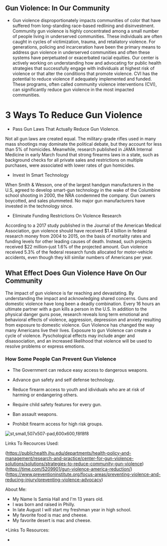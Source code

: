 ## Gun Violence: In Our Community


* Gun violence disproportionately impacts communities of color that have suffered from long-standing race-based redlining and disinvestment. Community gun violence is   highly concentrated among a small number of people living in underserved communities. These individuals are often caught in cycles of victimization, trauma, and    retaliatory violence. For generations, policing and incarceration have been the primary means to address gun violence in underserved communities and often these  systems have perpetuated or exacerbated racial equities. Our center is actively working on understanding how and advocating for public health strategies that  successfully engage with individuals at highest risk of violence or that alter the conditions that promote violence. CVI has the potential to reduce violence if  adequately implemented and funded. These programs, often called community violence interventions (CVI), can significantly reduce gun violence in the most impacted   communities.


# 3 Ways To Reduce Gun Violence


* Pass Gun Laws That Actually Reduce Gun Violence.

Not all gun laws are created equal. The military-grade rifles used in many mass shootings may dominate the political debate, but they account for less than 5% of homicides. Meanwhile, research published in JAMA Internal Medicine in early March found that strong firearms laws in a state, such as background checks for all private sales and restrictions on multiple purchases, were associated with lower rates of gun homicides.


* Invest In Smart Technology


When Smith & Wesson, one of the largest handgun manufacturers in the U.S, agreed to develop smart-gun technology in the wake of the Columbine school shooting in 2000, the NRA condemned the company. Gun owners boycotted, and sales plummeted. No major gun manufacturers have invested in the technology since.


* Eliminate Funding Restrictions On Violence Research


According to a 2017 study published in the Journal of the American Medical Association, gun violence should have received $1.4 billion in federal research money from 2004 to 2015, on the basis of mortality rates and funding levels for other leading causes of death. Instead, such projects received $22 million–just 1.6% of the projected amount. Gun violence received 5.3% of the federal research funds allocated for motor-vehicle accidents, even though they kill similar numbers of Americans per year.



## What Effect Does Gun Violence Have On Our Community


The impact of gun violence is far reaching and devastating. By understanding the impact and acknowledging shared concerns. Guns and domestic violence have long been a deadly combination. Every 16 hours an ultimate partner with a gun kills a person in the U.S. In addition to the physical danger guns pose, research reveals long term emotional and behavioral effects of violence, aggression, depression and anxiety resulting from exposure to domestic violence. Gun Violence has changed the way many Americans live their lives. Exposure to gun Violence can create a cycle of violence. Pyschological effects may include anger and disassociation, and an increased likelihood that violence will be used to resolve problems or express emotions.


### How Some People Can Prevent Gun Violence


* The Government can reduce easy access to dangerous weapons.

* Advance gun safety and self defense technology.

* Reduce firearm access to youth and idividuals who are at risk of harming or endangering others.

* Require child safety features for every gun.

* Ban assault weapons.

* Prohibit firearm access for high risk groups.

![st,small,507x507-pad,600x600,f8f8f8](https://user-images.githubusercontent.com/109317113/179129023-3b1b46c8-0694-413e-b2a2-60f790c4087f.jpg) 

Links To Recources Used:

(https://publichealth.jhu.edu/departments/health-policy-and-management/research-and-practice/center-for-gun-violence-solutions/solutions/strategies-to-reduce-community-gun-violence)  (https://time.com/5209901/gun-violence-america-reduction/)  (https://www.preventioninstitute.org/focus-areas/preventing-violence-and-reducing-injury/preventing-violence-advocacy)


About Me:

* My Name Is Samia Hall and I'm 13 years old.
* I was born and raised in Philly.
* In late August I will start my freshman year in high school.
* My favorite food is mac and cheese.
* My favorite desert is mac and cheese.

*Links To Resources:

* 

